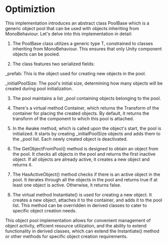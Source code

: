 # Optimiztion

This implementation introduces an abstract class PoolBase<T> which is a generic object pool that can be used with objects inheriting from MonoBehaviour. Let's delve into this implementation in detail:

1. The PoolBase<T> class utilizes a generic type T, constrained to classes inheriting from MonoBehaviour. This ensures that only Unity component objects can be pooled.

2. The class features two serialized fields:

_prefab: This is the object used for creating new objects in the pool.

_initialPoolSize: The pool's initial size, determining how many objects will be created during pool initialization.

3. The pool maintains a list _pool containing objects belonging to the pool.

4. There's a virtual method Container, which returns the Transform of the container for placing the created objects. By default, it returns the transform of the component to which this pool is attached.

5. In the Awake method, which is called upon the object's start, the pool is initialized. It starts by creating _initialPoolSize objects and adds them to the _pool list. Each newly created object is deactivated.

6. The GetObjectFromPool() method is designed to obtain an object from the pool. It checks all objects in the pool and returns the first inactive object. If all objects are already active, it creates a new object and returns it.

7. The HasActiveObject() method checks if there is an active object in the pool. It iterates through all the objects in the pool and returns true if at least one object is active. Otherwise, it returns false.

8. The virtual method Instantiate() is used for creating a new object. It creates a new object, attaches it to the container, and adds it to the pool list. This method can be overridden in derived classes to cater to specific object creation needs.

This object pool implementation allows for convenient management of object activity, efficient resource utilization, and the ability to extend functionality in derived classes, which can extend the Instantiate() method or other methods for specific object creation requirements.
